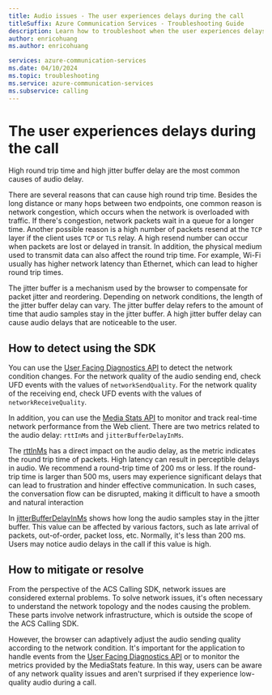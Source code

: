 ```yaml
---
title: Audio issues - The user experiences delays during the call 
titleSuffix: Azure Communication Services - Troubleshooting Guide
description: Learn how to troubleshoot when the user experiences delays during the call.
author: enricohuang
ms.author: enricohuang

services: azure-communication-services
ms.date: 04/10/2024
ms.topic: troubleshooting
ms.service: azure-communication-services
ms.subservice: calling
---
```


# The user experiences delays during the call
High round trip time and high jitter buffer delay are the most common causes of audio delay.

There are several reasons that can cause high round trip time.
Besides the long distance or many hops between two endpoints, one common reason is network congestion, which occurs when the network is overloaded with traffic.
If there's congestion, network packets wait in a queue for a longer time.
Another possible reason is a high number of packets resend at the `TCP` layer if the client uses `TCP` or `TLS` relay.
A high resend number can occur when packets are lost or delayed in transit.
In addition, the physical medium used to transmit data can also affect the round trip time.
For example, Wi-Fi usually has higher network latency than Ethernet, which can lead to higher round trip times.

The jitter buffer is a mechanism used by the browser to compensate for packet jitter and reordering.
Depending on network conditions, the length of the jitter buffer delay can vary.
The jitter buffer delay refers to the amount of time that audio samples stay in the jitter buffer.
A high jitter buffer delay can cause audio delays that are noticeable to the user.

## How to detect using the SDK
You can use the [User Facing Diagnostics API](../../../../concepts/voice-video-calling/user-facing-diagnostics.md) to detect the network condition changes.
For the network quality of the audio sending end, check UFD events with the values of `networkSendQuality`.
For the network quality of the receiving end, check UFD events with the values of `networkReceiveQuality`.

In addition, you can use the  [Media Stats API](../../../../concepts/voice-video-calling/media-quality-sdk.md) to monitor and track real-time network performance from the Web client.
There are two metrics related to the audio delay: `rttInMs` and `jitterBufferDelayInMs`.

The [rttInMs](../../../../concepts/voice-video-calling/media-quality-sdk.md?pivots=platform-web#audio-send-metrics) has a direct impact on the audio delay, as the metric indicates the round trip time of packets. High latency can result in perceptible delays in audio.
We recommend a round-trip time of 200 ms or less.
If the round-trip time is larger than 500 ms, users may experience significant delays that can lead to frustration and hinder effective communication. In such cases, the conversation flow can be disrupted, making it difficult to have a smooth and natural interaction 

In [jitterBufferDelayInMs](../../../../concepts/voice-video-calling/media-quality-sdk.md?pivots=platform-web#audio-receive-metrics) shows how long the audio samples stay in the jitter buffer.
This value can be affected by various factors, such as late arrival of packets, out-of-order, packet loss, etc.
Normally, it's less than 200 ms. Users may notice audio delays in the call if this value is high.

## How to mitigate or resolve
From the perspective of the ACS Calling SDK, network issues are considered external problems.
To solve network issues, it's often necessary to understand the network topology and the nodes causing the problem.
These parts involve network infrastructure, which is outside the scope of the ACS Calling SDK.

However, the browser can adaptively adjust the audio sending quality according to the network condition.
It's important for the application to handle events from the [User Facing Diagnostics API](../../../../concepts/voice-video-calling/user-facing-diagnostics.md) or to monitor the metrics provided by the MediaStats feature.
In this way, users can be aware of any network quality issues and aren't surprised if they experience low-quality audio during a call.
